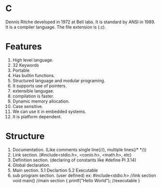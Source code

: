 # C
Dennis Ritche developed in 1972 at Bell labs.
It is standard by ANSI in 1989. It is a compiler language. The file extension is (.c).
# Features
1. High level language.
2. 32 Keywords
3. Portable
4. Has builtin functions.
5. Structured language and modular programing. 
6. It supports use of pointers.
7. extensible langugae.
8. compilation is faster.
9. Dynamic memory allocation.
10. Case sensitive.
11. We can use it in embedded systems.
12. It is platform dependent.
# Structure
1. Documentation. (Like comments single line(//), multiple lines(/* */))
2. Link section. (#include<stdio.h>, <conio.h>, <math.h>, etc)
3. Definition section. (declaring of constants like #define PI 3.14)
4. Global declaration.
5. Main section.
   5.1 Declartion
   5.2 Executable
6. sub program section. (user defined)
   ex: #include<stdio.h>   //link section
       void main()         //main section
       {
           printf("Hello World");  //executable 
       }
